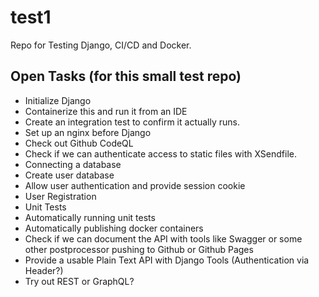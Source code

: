 # test1
Repo for Testing Django, CI/CD and Docker.

## Open Tasks (for this small test repo)

* Initialize Django
* Containerize this and run it from an IDE
* Create an integration test to confirm it actually runs.
* Set up an nginx before Django
* Check out Github CodeQL
* Check if we can authenticate access to static files with XSendfile.
* Connecting a database
* Create user database
* Allow user authentication and provide session cookie
* User Registration
* Unit Tests
* Automatically running unit tests
* Automatically publishing docker containers
* Check if we can document the API with tools like Swagger or some other postprocessor pushing to Github or Github Pages
* Provide a usable Plain Text API with Django Tools (Authentication via Header?)
* Try out REST or GraphQL?
